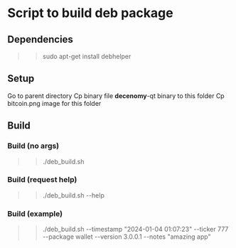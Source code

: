 # Script to build deb package

## Dependencies
>> sudo apt-get install debhelper

## Setup
  Go to parent directory
  Cp binary file __decenomy__-qt binary to this folder
  Cp bitcoin.png image for this folder

## Build

### Build (no args)
>> ./deb_build.sh
### Build (request help)
>> ./deb_build.sh --help
### Build (example)
>> ./deb_build.sh --timestamp "2024-01-04 01:07:23" --ticker 777 --package wallet --version 3.0.0.1 --notes "amazing app"
